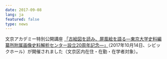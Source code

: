 ```yaml
---
date: 2017-09-08
lang: ja
featured: false
type: news
---
```

文京アカデミー特別公開講座
<a href="http://www.b-academy.jp/manabi/detail?id=12695" target="_blank">「古絵図を読み、屏風絵を語る―東京大学史料編纂所附属画像史料解析センター設立20周年記念―」</a>（2017年10月14日、シビックホール）が開催されました（文京区内在住・在勤・在学者対象）。

